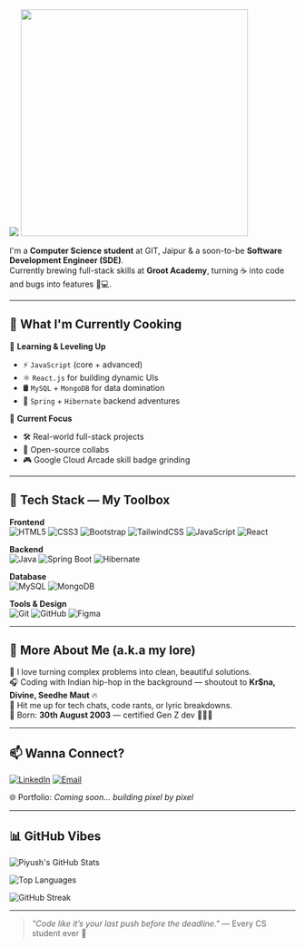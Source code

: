 <img src="https://capsule-render.vercel.app/api?type=waving&color=0f2027,203a43,2c5364&height=200&section=header&text=Hey%20There!%20I'm%20Piyush%20🚀&fontSize=32&fontColor=ffffff&animation=fadeIn" />

<img src="https://media.giphy.com/media/qgQUggAC3Pfv687qPC/giphy.gif" width="400"/>

I'm a **Computer Science student** at GIT, Jaipur & a soon-to-be **Software Development Engineer (SDE)**.  
Currently brewing full-stack skills at **Groot Academy**, turning ☕ into code and bugs into features 🐞💻.

---

## 🚀 What I'm Currently Cooking

🧠 **Learning & Leveling Up**  
- ⚡ `JavaScript` (core + advanced)
- ⚛️ `React.js` for building dynamic UIs
- 🛢️ `MySQL` + `MongoDB` for data domination
- 🌱 `Spring` + `Hibernate` backend adventures

💼 **Current Focus**  
- 🛠️ Real-world full-stack projects  
- 🤝 Open-source collabs  
- 🎮 Google Cloud Arcade skill badge grinding

---

## 🧰 Tech Stack — My Toolbox

**Frontend**  
![HTML5](https://img.shields.io/badge/HTML5-E34F26?style=flat&logo=html5&logoColor=white)
![CSS3](https://img.shields.io/badge/CSS3-1572B6?style=flat&logo=css3&logoColor=white)
![Bootstrap](https://img.shields.io/badge/Bootstrap-563D7C?style=flat&logo=bootstrap&logoColor=white)
![TailwindCSS](https://img.shields.io/badge/Tailwind-38B2AC?style=flat&logo=tailwind-css&logoColor=white)
![JavaScript](https://img.shields.io/badge/JavaScript-F7DF1E?style=flat&logo=javascript&logoColor=black)
![React](https://img.shields.io/badge/React-20232A?style=flat&logo=react&logoColor=61DAFB)

**Backend**  
![Java](https://img.shields.io/badge/Java-007396?style=flat&logo=java&logoColor=white)
![Spring Boot](https://img.shields.io/badge/Spring_Boot-6DB33F?style=flat&logo=spring-boot&logoColor=white)
![Hibernate](https://img.shields.io/badge/Hibernate-59666C?style=flat&logo=hibernate&logoColor=white)

**Database**  
![MySQL](https://img.shields.io/badge/MySQL-4479A1?style=flat&logo=mysql&logoColor=white)
![MongoDB](https://img.shields.io/badge/MongoDB-47A248?style=flat&logo=mongodb&logoColor=white)

**Tools & Design**  
![Git](https://img.shields.io/badge/Git-F05032?style=flat&logo=git&logoColor=white)
![GitHub](https://img.shields.io/badge/GitHub-181717?style=flat&logo=github&logoColor=white)
![Figma](https://img.shields.io/badge/Figma-F24E1E?style=flat&logo=figma&logoColor=white)

---

## 🎤 More About Me (a.k.a my lore)

🎯 I love turning complex problems into clean, beautiful solutions.  
🎧 Coding with Indian hip-hop in the background — shoutout to **Kr$na, Divine, Seedhe Maut** 🔥  
💬 Hit me up for tech chats, code rants, or lyric breakdowns.  
📅 Born: **30th August 2003** — certified Gen Z dev 🧃👨‍💻

---

## 📫 Wanna Connect?

[![LinkedIn](https://img.shields.io/badge/LinkedIn-Connect-blue?style=flat&logo=linkedin)](https://www.linkedin.com/in/piyush64bit)
[![Email](https://img.shields.io/badge/Email-Me-informational?style=flat&logo=gmail)](mailto:piiyush.sonii@outlook.com)

🌐 Portfolio: *Coming soon... building pixel by pixel*

---

## 📊 GitHub Vibes

![Piyush's GitHub Stats](https://github-readme-stats.vercel.app/api?username=piyush64-bit&show_icons=true&theme=tokyonight)

![Top Languages](https://github-readme-stats.vercel.app/api/top-langs/?username=piyush64-bit&layout=compact&theme=tokyonight)

![GitHub Streak](https://streak-stats.demolab.com/?user=piyush64-bit&theme=tokyonight&hide_border=true)



---

> *"Code like it’s your last push before the deadline."* — Every CS student ever 😤
